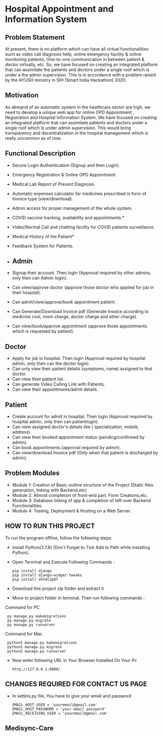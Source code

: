 # Hospital Appointment and Information System

## Problem Statement
At present, there is no platform which can have all virtual functionalities such as video call diagnosis help, online emergency facility & online monitoring patients, One-to-one communication in between patient & doctor virtually, etc.
So, we have focused on creating an integrated platform that can assimilate the patients and doctors under a single roof which is under a the admin supervision. 
This is in accordance with a problem raised by the AYUSH ministry in SIH (Smart India Hackathon) 2020.

## Motivation
As demand of an automatic system in the healthcare sector are high, we need to develop a unique web app for online OPD Appointment , Registration and Hospital Information System. We have focused on creating an integrated platform that can assimilate patients and doctors under a single roof which is under admin supervision. This would bring transparency and decentralization in the hospital management which is really uncommon as of now.

## Functional Description

* Secure Login Authentication (Signup and then Login).
* Emergency Registration & Online OPD Appointment.
* Medical Lab Report of Present Diagnosis
* Automatic expenses calculator for medicines prescribed in form of Invoice type (view/download).
* Admin access for proper management of the whole system.
* COVID vaccine tracking, availability and appointments.*
* Video/Normal Call and chatting facility for COVID patients surveillance.
* Medical History of the Patient*
* Feedback System for Patients.
* ## Admin

* Signup their account. Then login (Approval required by other admins, only then can Admin login).
* Can view/approve doctor (approve those doctor who applied for job in their hospital).
* Can admit/view/approve/book appointment patient.
* Can Generate/Download Invoice pdf (Generate Invoice according to medicine cost, room charge, doctor charge and other charge).
* Can view/book/approve appointment (approve those appointments which is requested by patient).




## Doctor

* Apply for job in hospital. Then login (Approval required by hospital admin, only then can the doctor login).
* Can only view their patient details (symptoms, name) assigned to that doctor.
* Can view their patient list.
* Can generate Video Calling Link with Patients.
* Can view their appointments/admit details.


## Patient

* Create account for admit in hospital. Then login (Approval required by hospital admin, only then can patientlogin).
* Can view assigned doctor's details like ( specialization, mobile, address).
* Can view their booked appointment status (pending/confirmed by admin).
* Can book appointments.(approval required by admin).
* Can view/download Invoice pdf (Only when that patient is discharged by admin).


## Problem Modules

* Module 1: Creation of Basic outline structure of the Project (Static files generation, linking with Backend,etc)
* Module 2: Almost completion of front-end part, Form Creations,etc.
* Module 3: Database linking of app & completion of left-over Backend Functionalities.
* Module 4: Testing, Deployment & Hosting on a Web Server.


## HOW TO RUN THIS PROJECT

To run the program offline, follow the following steps:
* Install Python(3.7.6) (Don't Forget to Tick Add to Path while installing Python).
* Open Terminal and Execute Following Commands :
    ```
    pip install django
    pip install django-widget-tweaks
    pip install xhtml2pdf
    ```

* Download this project zip folder and extract it
* Move to project folder in terminal. Then run following commands :

Command for PC

   ```
    py manage.py makemigrations
    py manage.py migrate
    py manage.py runserver
   ```
    
 Command for Mac

   ```
    python3 manage.py makemigrations
    python3 manage.py migrate
    python3 manage.py runserver
   ```
  
* Now enter following URL in Your Browser Installed On Your Pc

    ```http://127.0.0.1:8000/  ```
 
 ## CHANGES REQUIRED FOR CONTACT US PAGE
 
* In settins.py file, You have to give your email and password
  ```
  EMAIL_HOST_USER = 'youremail@gmail.com'
  EMAIL_HOST_PASSWORD = 'your email password'
  EMAIL_RECEIVING_USER = 'youremail@gmail.com'
  ```

 
 




## M e d i s y n c - C a r e 
 
 
